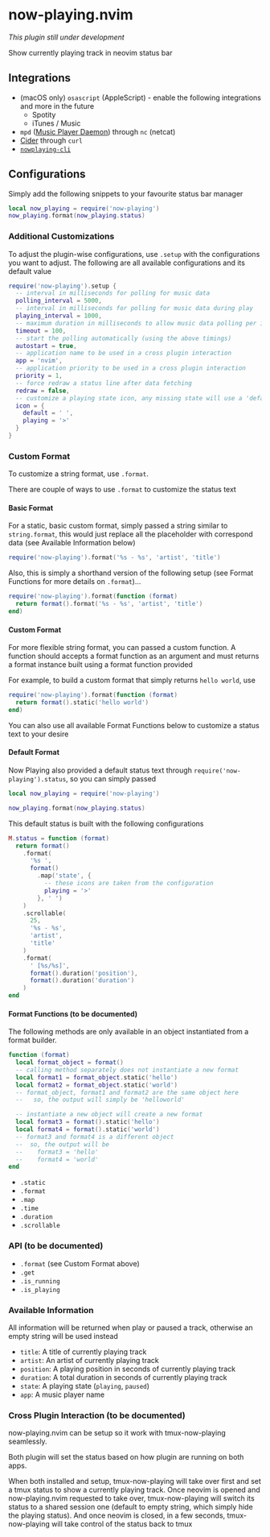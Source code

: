 # now-playing.nvim

_This plugin still under development_

Show currently playing track in neovim status bar

## Integrations

- (macOS only) `osascript` (AppleScript) - enable the following integrations
and more in the future
  - Spotity
  - iTunes / Music
- `mpd` ([Music Player Daemon](https://www.musicpd.org)) through `nc` (netcat)
- [Cider](https://cider.sh) through `curl`
- [`nowplaying-cli`](https://github.com/kirtan-shah/nowplaying-cli)

## Configurations

Simply add the following snippets to your favourite status bar manager

```lua
local now_playing = require('now-playing')
now_playing.format(now_playing.status)
```

### Additional Customizations

To adjust the plugin-wise configurations, use `.setup` with the configurations
you want to adjust. The following are all available configurations and its
default value

```lua
require('now-playing').setup {
  -- interval in milliseconds for polling for music data
  polling_interval = 5000,
  -- interval in milliseconds for polling for music data during play
  playing_interval = 1000,
  -- maximum duration in milliseconds to allow music data polling per interval
  timeout = 100,
  -- start the polling automatically (using the above timings)
  autostart = true,
  -- application name to be used in a cross plugin interaction
  app = 'nvim',
  -- application priority to be used in a cross plugin interaction
  priority = 1,
  -- force redraw a status line after data fetching
  redraw = false,
  -- customize a playing state icon, any missing state will use a 'default' one
  icon = {
    default = ' ',
    playing = '>'
  }
}
```

### Custom Format

To customize a string format, use `.format`.

There are couple of ways to use `.format` to customize the status text

#### Basic Format

For a static, basic custom format, simply passed a string similar to
`string.format`, this would just replace all the placeholder with correspond
data (see Available Information below)

```lua
require('now-playing').format('%s - %s', 'artist', 'title')
```

Also, this is simply a shorthand version of the following setup (see Format
Functions for more details on `.format`)...

```lua
require('now-playing').format(function (format)
  return format().format('%s - %s', 'artist', 'title')
end)
```

#### Custom Format

For more flexible string format, you can passed a custom function. A
function should accepts a format function as an argument and must returns a
format instance built using a format function provided

For example, to build a custom format that simply returns `hello world`, use

```lua
require('now-playing').format(function (format)
  return format().static('hello world')
end)
```

You can also use all available Format Functions below to customize a status
text to your desire

#### Default Format

Now Playing also provided a default status text
through `require('now-playing').status`, so you can simply passed

```lua
local now_playing = require('now-playing')

now_playing.format(now_playing.status)
```

This default status is built with the following configurations

```lua
M.status = function (format)
  return format()
    .format(
      '%s ',
      format()
        .map('state', {
          -- these icons are taken from the configuration
          playing = '>'
        }, ' ')
    )
    .scrollable(
      25,
      '%s - %s',
      'artist',
      'title'
    )
    .format(
      ' [%s/%s]',
      format().duration('position'),
      format().duration('duration')
    )
end
```

#### Format Functions (to be documented)

The following methods are only available in an object instantiated from a
format builder.

```lua
function (format)
  local format_object = format()
  -- calling method separately does not instantiate a new format
  local format1 = format_object.static('hello')
  local format2 = format_object.static('world')
  -- format_object, format1 and format2 are the same object here
  --   so, the output will simply be 'helloworld'

  -- instantiate a new object will create a new format
  local format3 = format().static('hello')
  local format4 = format().static('world')
  -- format3 and format4 is a different object
  --  so, the output will be
  --    format3 = 'hello'
  --    format4 = 'world'
end
```

- `.static`
- `.format`
- `.map`
- `.time`
- `.duration`
- `.scrollable`

### API (to be documented)

- `.format` (see Custom Format above)
- `.get`
- `.is_running`
- `.is_playing`

### Available Information

All information will be returned when play or paused a track, otherwise an
empty string will be used instead

- `title`: A title of currently playing track
- `artist`: An artist of currently playing track
- `position`: A playing position in seconds of currently playing track
- `duration`: A total duration in seconds of currently playing track
- `state`: A playing state (`playing`, `paused`)
- `app`: A music player name

### Cross Plugin Interaction (to be documented)

now-playing.nvim can be setup so it work with tmux-now-playing seamlessly.

Both plugin will set the status based on how plugin are running on both apps.

When both installed and setup, tmux-now-playing will take over first and set
a tmux status to show a currently playing track. Once neovim is opened and
now-playing.nvim requested to take over, tmux-now-playing will switch its
status to a shared session one (default to empty string, which simply hide
the playing status). And once neovim is closed, in a few seconds,
tmux-now-playing will take control of the status back to tmux
